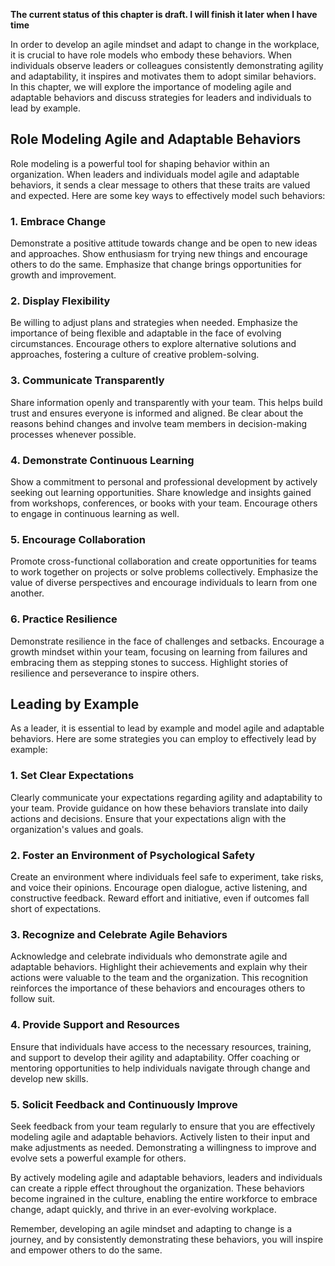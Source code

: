 **The current status of this chapter is draft. I will finish it later when I have time**

In order to develop an agile mindset and adapt to change in the workplace, it is crucial to have role models who embody these behaviors. When individuals observe leaders or colleagues consistently demonstrating agility and adaptability, it inspires and motivates them to adopt similar behaviors. In this chapter, we will explore the importance of modeling agile and adaptable behaviors and discuss strategies for leaders and individuals to lead by example.

**Role Modeling Agile and Adaptable Behaviors**
-----------------------------------------------

Role modeling is a powerful tool for shaping behavior within an organization. When leaders and individuals model agile and adaptable behaviors, it sends a clear message to others that these traits are valued and expected. Here are some key ways to effectively model such behaviors:

### **1. Embrace Change**

Demonstrate a positive attitude towards change and be open to new ideas and approaches. Show enthusiasm for trying new things and encourage others to do the same. Emphasize that change brings opportunities for growth and improvement.

### **2. Display Flexibility**

Be willing to adjust plans and strategies when needed. Emphasize the importance of being flexible and adaptable in the face of evolving circumstances. Encourage others to explore alternative solutions and approaches, fostering a culture of creative problem-solving.

### **3. Communicate Transparently**

Share information openly and transparently with your team. This helps build trust and ensures everyone is informed and aligned. Be clear about the reasons behind changes and involve team members in decision-making processes whenever possible.

### **4. Demonstrate Continuous Learning**

Show a commitment to personal and professional development by actively seeking out learning opportunities. Share knowledge and insights gained from workshops, conferences, or books with your team. Encourage others to engage in continuous learning as well.

### **5. Encourage Collaboration**

Promote cross-functional collaboration and create opportunities for teams to work together on projects or solve problems collectively. Emphasize the value of diverse perspectives and encourage individuals to learn from one another.

### **6. Practice Resilience**

Demonstrate resilience in the face of challenges and setbacks. Encourage a growth mindset within your team, focusing on learning from failures and embracing them as stepping stones to success. Highlight stories of resilience and perseverance to inspire others.

**Leading by Example**
----------------------

As a leader, it is essential to lead by example and model agile and adaptable behaviors. Here are some strategies you can employ to effectively lead by example:

### **1. Set Clear Expectations**

Clearly communicate your expectations regarding agility and adaptability to your team. Provide guidance on how these behaviors translate into daily actions and decisions. Ensure that your expectations align with the organization's values and goals.

### **2. Foster an Environment of Psychological Safety**

Create an environment where individuals feel safe to experiment, take risks, and voice their opinions. Encourage open dialogue, active listening, and constructive feedback. Reward effort and initiative, even if outcomes fall short of expectations.

### **3. Recognize and Celebrate Agile Behaviors**

Acknowledge and celebrate individuals who demonstrate agile and adaptable behaviors. Highlight their achievements and explain why their actions were valuable to the team and the organization. This recognition reinforces the importance of these behaviors and encourages others to follow suit.

### **4. Provide Support and Resources**

Ensure that individuals have access to the necessary resources, training, and support to develop their agility and adaptability. Offer coaching or mentoring opportunities to help individuals navigate through change and develop new skills.

### **5. Solicit Feedback and Continuously Improve**

Seek feedback from your team regularly to ensure that you are effectively modeling agile and adaptable behaviors. Actively listen to their input and make adjustments as needed. Demonstrating a willingness to improve and evolve sets a powerful example for others.

By actively modeling agile and adaptable behaviors, leaders and individuals can create a ripple effect throughout the organization. These behaviors become ingrained in the culture, enabling the entire workforce to embrace change, adapt quickly, and thrive in an ever-evolving workplace.

Remember, developing an agile mindset and adapting to change is a journey, and by consistently demonstrating these behaviors, you will inspire and empower others to do the same.
